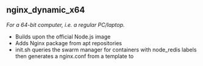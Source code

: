 ## nginx\_dynamic\_x64

*For a 64-bit computer, i.e. a regular PC/laptop.*

- Builds upon the official Node.js image
- Adds Nginx package from apt repositories
- init.sh queries the swarm manager for containers with node_redis labels then generates a nginx.conf from a template to
